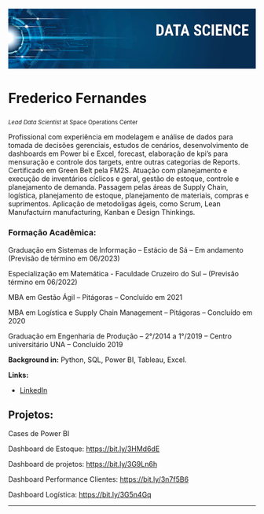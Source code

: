 
<p align="center">
  <img src="banner.png" >
</p>

# Frederico Fernandes
<sub>*Lead Data Scientist* at Space Operations Center</sub>

Profissional com experiência em modelagem e análise de dados para tomada de decisões gerenciais, estudos de cenários, desenvolvimento de dashboards em Power bi e Excel, forecast, elaboração de kpi’s para mensuração e controle dos targets, entre outras categorias de Reports. Certificado em Green Belt pela FM2S. 
Atuação com planejamento e execução de inventários cíclicos e geral, gestão de estoque, controle e planejamento de demanda. Passagem pelas áreas de Supply Chain, logística, planejamento de estoque, planejamento de materiais, compras e suprimentos. 
Aplicação de metodoligas ágeis, como Scrum, Lean Manufactuirn manufacturing, Kanban e Design Thinkings.

### Formação Acadêmica:

Graduação em Sistemas de Informação – Estácio de Sá – Em andamento (Previsão de término em 06/2023)

Especialização em Matemática - Faculdade Cruzeiro do Sul – (Previsão término em 06/2022)

MBA em Gestão Ágil – Pitágoras – Concluído em 2021

MBA em Logística e Supply Chain Management – Pitágoras – Concluído em 2020

Graduação em Engenharia de Produção – 2°/2014 a 1°/2019 – Centro universitário UNA – Concluído 2019


**Background in:** Python, SQL, Power BI, Tableau, Excel.

**Links:**

* [LinkedIn](https://www.linkedin.com/in/frederico-fernandes-soares-41240950/)



## Projetos:
Cases de Power BI

Dashboard de Estoque: https://bit.ly/3HMd6dE

Dashboard de projetos: https://bit.ly/3G9Ln6h

Dashboard Performance Clientes: https://bit.ly/3n7f5B6

Dashboard Logística: https://bit.ly/3G5n4Gq


---
